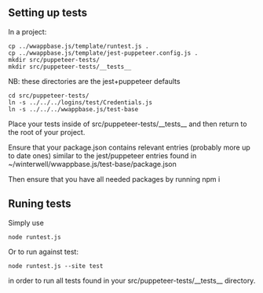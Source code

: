 
## Setting up tests

In a project:

	cp ../wwappbase.js/template/runtest.js .
	cp ../wwappbase.js/template/jest-puppeteer.config.js .
	mkdir src/puppeteer-tests/
	mkdir src/puppeteer-tests/__tests__

NB: these directories are the jest+puppeteer defaults

	cd src/puppeteer-tests/
	ln -s ../../../logins/test/Credentials.js
	ln -s ../../../wwappbase.js/test-base


Place your tests inside of src/puppeteer-tests/\_\_tests\_\_  and then return to the root of your project.

Ensure that your package.json contains relevant entries (probably more up to date ones) similar to 
the jest/puppeteer entries found in ~/winterwell/wwappbase.js/test-base/package.json

Then ensure that you have all needed packages by running npm i

## Runing tests
Simply use

	node runtest.js

Or to run against test:

	node runtest.js --site test

in order to run all tests found in your src/puppeteer-tests/\_\_tests\_\_ directory.

